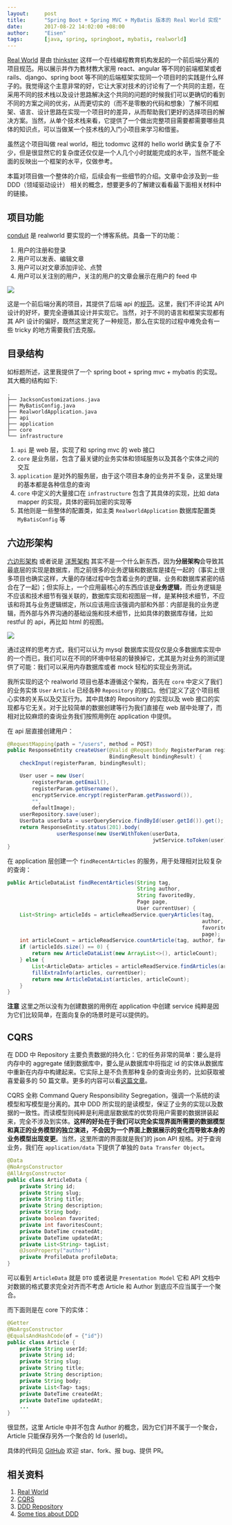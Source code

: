 ```yaml
---
layout:     post
title:      "Spring Boot + Spring MVC + MyBatis 版本的 Real World 实现"
date:       2017-08-22 14:02:00 +08:00
author:     "Eisen"
tags:       [java, spring, springboot, mybatis, realworld]
---
```


[Real World](https://github.com/gothinkster/realworld) 是由 [thinkster](https://thinkster.io/) 这样一个在线编程教育机构发起的一个前后端分离的项目规范。用以展示并作为教材教大家用 react、angular 等不同的前端框架或者 rails、django、spring boot 等不同的后端框架实现同一个项目时的实践是什么样子的。我觉得这个主意非常的好，它让大家对技术的讨论有了一个共同的主题，在采用不同的技术栈以及设计思路解决这个共同的问题的时候我们可以更确切的看到不同的方案之间的优劣，从而更切实的（而不是零散的代码和想象）了解不同框架、语言、设计思路在实现一个项目时的差异，从而帮助我们更好的选择项目的解决方案。当然，从单个技术栈来看，它提供了一个做出完整项目需要都需要哪些具体的知识点，可以当做某一个技术栈的入门小项目来学习和借鉴。

虽然这个项目叫做 real world，相比 todomvc 这样的 hello world 确实复杂了不少，但是很显然它的复杂度还仅仅是一个人几个小时就能完成的水平，当然不能全面的反映出一个框架的水平，仅做参考。

本篇对项目做一个整体的介绍，后续会有一些细节的介绍。文章中会涉及到一些 DDD（领域驱动设计） 相关的概念，想要更多的了解建议看看最下面相关材料中的链接。

## 项目功能

[conduit](https://demo.realworld.io/#/) 是 realworld 要实现的一个博客系统。具备一下的功能：

1. 用户的注册和登录
2. 用户可以发表、编辑文章
3. 用户可以对文章添加评论、点赞
4. 用户可以关注别的用户，关注的用户的文章会展示在用户的 feed 中

![](http://o8p12ybem.bkt.clouddn.com/15090236378256.jpg?imageView2/2/w/1200/q/75%7Cimageslim)

这是一个前后端分离的项目，其提供了后端 api 的[规范](https://github.com/gothinkster/realworld/tree/master/api)。这里，我们不评论其 API 设计的好坏，要完全遵循其设计并实现它。当然，对于不同的语言和框架实现都有其 API 设计的偏好，既然这里定死了一种规范，那么在实现的过程中难免会有一些 tricky 的地方需要我们去克服。

## 目录结构

如标题所述，这里我提供了一个 spring boot + spring mvc + mybatis 的实现。其大概的结构如下:

```
.
├── JacksonCustomizations.java
├── MyBatisConfig.java
├── RealworldApplication.java
├── api
├── application
├── core
└── infrastructure
```

1. `api` 是 web 层，实现了和 spring mvc 的 web 接口
2. `core` 是业务层，包含了最关键的业务实体和领域服务以及其各个实体之间的交互
3. `application` 是对外的服务层，由于这个项目本身的业务并不复杂，这里处理的基本都是各种信息的查询
4. `core` 中定义的大量接口在 `infrastructure` 包含了其具体的实现，比如 data mapper 的实现，具体的密码加密的实现等
5. 其他则是一些整体的配置类，如主类 `RealworldApplication` 数据库配置类 `MyBatisConfig` 等

## 六边形架构

[六边形架构](http://alistair.cockburn.us/Hexagonal+architecture) 或者说是 [洋葱架构](https://www.infoq.com/news/2014/10/ddd-onion-architecture) 其实不是一个什么新东西，因为**分层架构**会导致其最底层的实现是数据库，而之前很多的业务逻辑和数据库是揉在一起的（事实上很多项目也确实这样，大量的存储过程中包含着业务的逻辑，业务和数据库紧密的结合在了一起）；但实际上，一个应用最核心的东西应该是**业务逻辑**，而业务逻辑是不应该和技术细节有强关联的，数据库实现和视图层一样，是某种技术细节，不应该和将其与业务逻辑绑定，所以应该用应该强调内部和外部：内部是我的业务逻辑，而外部与外界沟通的基础设施和技术细节，比如具体的数据库存储，比如 restful 的 api，再比如 html 的视图。

![](http://o8p12ybem.bkt.clouddn.com/15090236589859.jpg?imageView2/2/w/1200/q/75%7Cimageslim)

通过这样的思考方式，我们可以认为 mysql 数据库实现仅仅是众多数据库实现中的一个而已，我们可以在不同的环境中轻易的替换掉它，尤其是为对业务的测试提供了可能：我们可以采用内存数据库或者 mock 轻松的实现业务测试。

我所实现的这个 realworld 项目也基本遵循这个架构，首先在 `core` 中定义了我们的业务实体 `User` `Article` 已经各种 `Repository` 的接口。他们定义了这个项目核心实体的关系以及交互行为。其中具体的 Repository 的实现以及 web 接口的实现都与它无关。对于比较简单的数据创建等行为我们直接在 web 层中处理了，而相对比较麻烦的查询业务我们按照用例在 application 中提供。

在 api 层直接创建用户：

```java
@RequestMapping(path = "/users", method = POST)
public ResponseEntity createUser(@Valid @RequestBody RegisterParam registerParam,
                                 BindingResult bindingResult) {
    checkInput(registerParam, bindingResult);

    User user = new User(
        registerParam.getEmail(),
        registerParam.getUsername(),
        encryptService.encrypt(registerParam.getPassword()),
        "",
        defaultImage);
    userRepository.save(user);
    UserData userData = userQueryService.findById(user.getId()).get();
    return ResponseEntity.status(201).body(
                userResponse(new UserWithToken(userData,
                                               jwtService.toToken(user))));
}
```

在 application 层创建一个 `findRecentArticles` 的服务，用于处理相对比较复杂的查询：

```java
public ArticleDataList findRecentArticles(String tag, 
                                          String author, 
                                          String favoritedBy, 
                                          Page page, 
                                          User currentUser) {
    List<String> articleIds = articleReadService.queryArticles(tag, 
                                                               author, 
                                                               favoritedBy, 
                                                               page);
    int articleCount = articleReadService.countArticle(tag, author, favoritedBy);
    if (articleIds.size() == 0) {
        return new ArticleDataList(new ArrayList<>(), articleCount);
    } else {
        List<ArticleData> articles = articleReadService.findArticles(articleIds);
        fillExtraInfo(articles, currentUser);
        return new ArticleDataList(articles, articleCount);
    }
}
```

**注意** 这里之所以没有为创建数据的用例在 application 中创建 service 纯粹是因为它们比较简单，在面向复杂的场景时是可以提供的。

## CQRS

在 DDD 中 Repository 主要负责数据的持久化：它的任务非常的简单：要么是将内存中的 aggregate 储到数据库中，要么是从数据库中将指定 id 的实体从数据库中重新在内存中构建起来。它实际上是不负责那种复杂的查询业务的，比如获取被喜爱最多的 50 篇文章。更多的内容可以看[这篇文章](/some-tips-for-ddd)。

CQRS 全称 Command Query Responsibility Segregation，强调一个系统的读模型和写模型是分离的。其中 DDD 所实现的是读模型，保证了业务的实现以及数据的一致性。而读模型则纯粹是利用底层数据库的优势将用户需要的数据拼装起来，完全不涉及到实体。**这样的好处在于我们可以完全实现界面所需要的数据模型和真正的业务模型的独立演进，不会因为一个界面上数据展示的变化而导致本身的业务模型出现变更**。当然，这里所谓的界面就是我们的 json API 规格。对于查询业务，我们在 `application/data` 下提供了单独的 `Data Transfer Object`。

```java
@Data
@NoArgsConstructor
@AllArgsConstructor
public class ArticleData {
    private String id;
    private String slug;
    private String title;
    private String description;
    private String body;
    private boolean favorited;
    private int favoritesCount;
    private DateTime createdAt;
    private DateTime updatedAt;
    private List<String> tagList;
    @JsonProperty("author")
    private ProfileData profileData;
}
```

可以看到 `ArticleData` 就是 `DTO` 或者说是 `Presentation Model` 它和 API 文档中对数据的格式要求完全对齐而不考虑 Article 和 Author 到底应不应当属于一个聚合。

而下面则是在 core 下的实体：

```java
@Getter
@NoArgsConstructor
@EqualsAndHashCode(of = {"id"})
public class Article {
    private String userId;
    private String id;
    private String slug;
    private String title;
    private String description;
    private String body;
    private List<Tag> tags;
    private DateTime createdAt;
    private DateTime updatedAt;
	...
}
```

很显然，这里 Article 中并不包含 Author 的概念，因为它们并不属于一个聚合，Article 只能保存另外一个聚合的 Id (userId)。

具体的代码见 [GitHub](https://github.com/gothinkster/spring-boot-realworld-example-app) 欢迎 star、fork、报 bug、提供 PR。

## 相关资料

1. [Real World](https://github.com/gothinkster/realworld)
2. [CQRS](https://martinfowler.com/bliki/CQRS.html)
3. [DDD Repository](https://aisensiy.github.io/2016/05/17/ddd-repository/)
4. [Some tips about DDD](https://aisensiy.github.io/2016/04/20/some-tips-for-ddd/)


